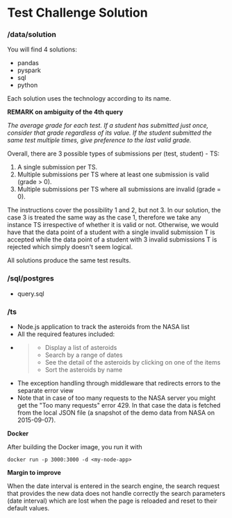 # Test Challenge Solution

### /data/solution

You will find 4 solutions:

* pandas
* pyspark
* sql
* python

Each solution uses the technology according to its name.

**REMARK on ambiguity of the 4th query**

*The average grade for each test. If a student has submitted just once, consider that grade regardless of its value. If the student submitted the same test multiple times, give preference to the last valid grade.*

Overall, there are 3 possible types of submissions per (test, student) - TS:

1. A single submission per TS.
2. Multiple submissions per TS where at least one submission is valid (grade > 0).
3. Multiple submissions per TS where all submissions are invalid (grade = 0).

The instructions cover the possibility 1 and 2, but not 3. In our solution, the case 3 is treated the same way as the case 1, therefore we take any instance TS irrespective of whether it is valid or not. Otherwise, we would have that the data point of a student with a single invalid submission T is accepted while the data point of a student with 3 invalid submissions T is rejected which simply doesn't seem logical.

All solutions produce the same test results.

### /sql/postgres

* query.sql

### /ts

* Node.js application to track the asteroids from the NASA list
* All the required features included:
* > - Display a list of asteroids
  > - Search by a range of dates
  > - See the detail of the asteroids by clicking on one of the items
  > - Sort the asteroids by name
  >
* The exception handling through middleware that redirects errors to the separate error view
* Note that in case of too many requests to the NASA server you might get the "Too many requests" error 429. In that case the data is fetched from the local JSON file (a snapshot of the demo data from NASA on 2015-09-07).

**Docker**

After building the Docker image, you run it with

`docker run -p 3000:3000 -d <my-node-app>`

**Margin to improve**

When the date interval is entered in the search engine, the search request that provides the new data does not handle correctly the search parameters (date interval) which are lost when the page is reloaded and reset to their default values.
